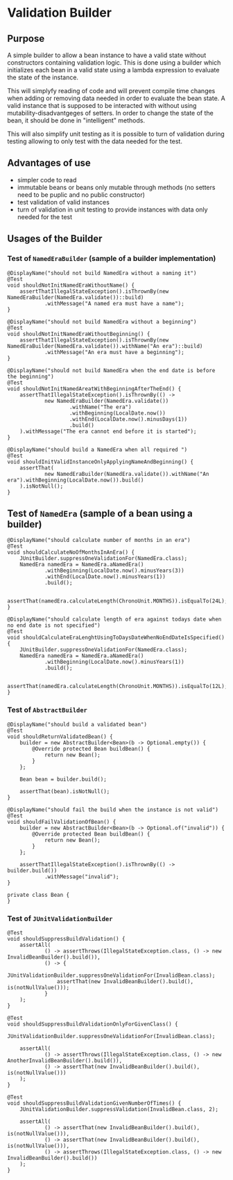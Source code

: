 # Validation Builder

## Purpose

A simple builder to allow a bean instance to have a valid state without constructors containing validation logic. This is
done using a builder which initializes each bean in a valid state using a lambda expression to evaluate the state of the
instance. 

This will simplyfy reading of code and will prevent compile time changes when adding or removing data needed in order to
evaluate the bean state. A valid instance that is supposed to be interacted with without using mutability-disadvantgeges
of setters. In order to change the state of the bean, it should be done in "intelligent" methods.

This will also simplify unit testing as it is possible to turn of validation during testing allowing to only test with
the data needed for the test.

## Advantages of use

* simpler code to read
* immutable beans or beans only mutable through methods (no setters need to be puplic and no public constructor)
* test validation of valid instances
* turn of validation in unit testing to provide instances with data only needed for the test

## Usages of the Builder

### Test of `NamedEraBuilder` (sample of a builder implementation)

    @DisplayName("should not build NamedEra without a naming it")
    @Test
    void shouldNotInitNamedEraWithoutName() {
        assertThatIllegalStateException().isThrownBy(new NamedEraBuilder(NamedEra.validate())::build)
                .withMessage("A named era must have a name");
    }

    @DisplayName("should not build NamedEra without a beginning")
    @Test
    void shouldNotInitNamedEraWithoutBeginning() {
        assertThatIllegalStateException().isThrownBy(new NamedEraBuilder(NamedEra.validate()).withName("An era")::build)
                .withMessage("An era must have a beginning");
    }

    @DisplayName("should not build NamedEra when the end date is before the beginning")
    @Test
    void shouldNotInitNamedAreatWithBeginningAfterTheEnd() {
        assertThatIllegalStateException().isThrownBy(() ->
                new NamedEraBuilder(NamedEra.validate())
                        .withName("The era")
                        .withBeginning(LocalDate.now())
                        .withEnd(LocalDate.now().minusDays(1))
                        .build()
        ).withMessage("The era cannot end before it is started");
    }

    @DisplayName("should build a NamedEra when all required ")
    @Test
    void shouldInitValidInstanceOnlyApplyingNameAndBeginning() {
        assertThat(
                new NamedEraBuilder(NamedEra.validate()).withName("An era").withBeginning(LocalDate.now()).build()
        ).isNotNull();
    }


## Test of `NamedEra` (sample of a bean using a builder)

    @DisplayName("should calculate number of months in an era")
    @Test
    void shouldCalculateNoOfMonthsInAnEra() {
        JUnitBuilder.suppressOneValidationFor(NamedEra.class);
        NamedEra namedEra = NamedEra.aNamedEra()
                .withBeginning(LocalDate.now().minusYears(3))
                .withEnd(LocalDate.now().minusYears(1))
                .build();

        assertThat(namedEra.calculateLength(ChronoUnit.MONTHS)).isEqualTo(24L);
    }

    @DisplayName("should calculate length of era against todays date when no end date is not specified")
    @Test
    void shouldCalculateEraLenghtUsingToDaysDateWhenNoEndDateIsSpecified() {
        JUnitBuilder.suppressOneValidationFor(NamedEra.class);
        NamedEra namedEra = NamedEra.aNamedEra()
                .withBeginning(LocalDate.now().minusYears(1))
                .build();

        assertThat(namedEra.calculateLength(ChronoUnit.MONTHS)).isEqualTo(12L);
    }


### Test of `AbstractBuilder`

    @DisplayName("should build a validated bean")
    @Test
    void shouldReturnValidatedBean() {
        builder = new AbstractBuilder<Bean>(b -> Optional.empty()) {
            @Override protected Bean buildBean() {
                return new Bean();
            }
        };

        Bean bean = builder.build();

        assertThat(bean).isNotNull();
    }

    @DisplayName("should fail the build when the instance is not valid")
    @Test
    void shouldFailValidationOfBean() {
        builder = new AbstractBuilder<Bean>(b -> Optional.of("invalid")) {
            @Override protected Bean buildBean() {
                return new Bean();
            }
        };

        assertThatIllegalStateException().isThrownBy(() -> builder.build())
                .withMessage("invalid");
    }

    private class Bean {
    }


### Test of `JUnitValidationBuilder`

    @Test
    void shouldSuppressBuildValidation() {
        assertAll(
                () -> assertThrows(IllegalStateException.class, () -> new InvalidBeanBuilder().build()),
                () -> {
                    JUnitValidationBuilder.suppressOneValidationFor(InvalidBean.class);
                    assertThat(new InvalidBeanBuilder().build(), is(notNullValue()));
                }
        );
    }

    @Test
    void shouldSuppressBuildValidationOnlyForGivenClass() {
        JUnitValidationBuilder.suppressOneValidationFor(InvalidBean.class);

        assertAll(
                () -> assertThrows(IllegalStateException.class, () -> new AnotherInvalidBeanBuilder().build()),
                () -> assertThat(new InvalidBeanBuilder().build(), is(notNullValue()))
        );
    }

    @Test
    void shouldSuppressBuildValidationGivenNumberOfTimes() {
        JUnitValidationBuilder.suppressValidation(InvalidBean.class, 2);

        assertAll(
                () -> assertThat(new InvalidBeanBuilder().build(), is(notNullValue())),
                () -> assertThat(new InvalidBeanBuilder().build(), is(notNullValue())),
                () -> assertThrows(IllegalStateException.class, () -> new InvalidBeanBuilder().build())
        );
    }

